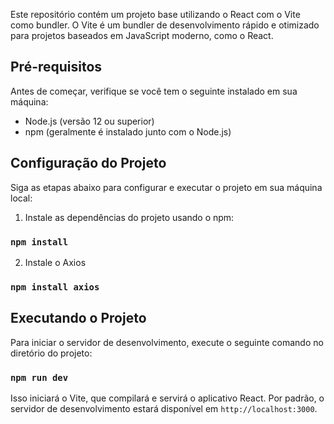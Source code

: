 Este repositório contém um projeto base utilizando o React com o Vite como bundler. O Vite é um bundler de desenvolvimento rápido e otimizado para projetos baseados em JavaScript moderno, como o React.

## Pré-requisitos

Antes de começar, verifique se você tem o seguinte instalado em sua máquina:

- Node.js (versão 12 ou superior)
- npm (geralmente é instalado junto com o Node.js)

## Configuração do Projeto

Siga as etapas abaixo para configurar e executar o projeto em sua máquina local:

1. Instale as dependências do projeto usando o npm:

### `npm install`

2. Instale o Axios

### `npm install axios`

## Executando o Projeto

Para iniciar o servidor de desenvolvimento, execute o seguinte comando no diretório do projeto:

### `npm run dev`

Isso iniciará o Vite, que compilará e servirá o aplicativo React. Por padrão, o servidor de desenvolvimento estará disponível em `http://localhost:3000`.
